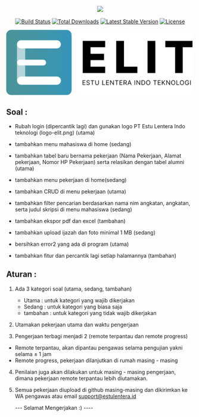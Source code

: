 <p align="center"><img src="https://laravel.com/assets/img/components/logo-laravel.svg"></p>

<p align="center">
<a href="https://travis-ci.org/laravel/framework"><img src="https://travis-ci.org/laravel/framework.svg" alt="Build Status"></a>
<a href="https://packagist.org/packages/laravel/framework"><img src="https://poser.pugx.org/laravel/framework/d/total.svg" alt="Total Downloads"></a>
<a href="https://packagist.org/packages/laravel/framework"><img src="https://poser.pugx.org/laravel/framework/v/stable.svg" alt="Latest Stable Version"></a>
<a href="https://packagist.org/packages/laravel/framework"><img src="https://poser.pugx.org/laravel/framework/license.svg" alt="License"></a>
</p>

<p align="center">

 <img src="logo-elit.png" alt="Logo ELIT" class="center"> 
</p>



## Soal :

- Rubah login (dipercantik lagi) dan gunakan logo PT Estu Lentera Indo teknologi (logo-elit.png) (utama)

- tambahkan menu mahasiswa di home (sedang)

- tambahkan tabel baru bernama pekerjaan (Nama Pekerjaan, Alamat pekerjaan, Nomor HP Pekerjaan) serta relasikan dengan tabel alumni
(utama)

- tambahkan menu pekerjaan di home(sedang)

- tambahkan CRUD di menu pekerjaan (utama)

- tambahkan filter pencarian berdasarkan nama nim angkatan, angkatan, serta judul skripsi di menu mahasiswa (sedang)

- tambahkan ekspor pdf dan excel (tambahan)

- tambahkan upload ijazah dan foto minimal 1 MB (sedang)

- bersihkan error2 yang ada di program (utama)

- tambahkan fitur dan percantik lagi setiap halamannya (tambahan)

## Aturan :

1. Ada 3 kategori soal (utama, sedang, tambahan) 
   - Utama : untuk kategori yang wajib dikerjakan
   - Sedang : untuk kategori yang biasa saja
   - tambahan : untuk kategori yang tidak wajib dikerjakan
   
2. Utamakan pekerjaan utama dan waktu pengerjaan

3. Pengerjaan terbagi menjadi 2 (remote terpantau dan remote progress)

  - Remote terpantau, akan dipantau pengawas selama pengujian yakni selama ± 1 jam
  - Remote progress, pekerjaan dilanjutkan di rumah masing - masing 
  
4. Penilaian juga akan dilakukan untuk masing - masing pengerjaan, dimana pekerjaan remote terpantau lebih diutamakan.

5. Semua pekerjaan diupload di github masing-masing dan dikirimkan ke WA pengawas atau email support@estulentera.id


	--- Selamat Mengerjakan :) ----


